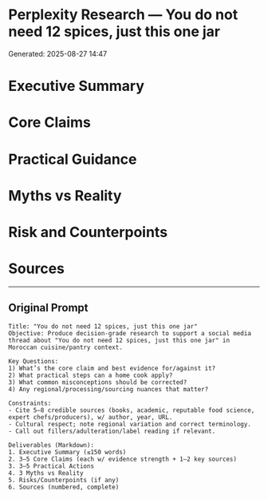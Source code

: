 # Perplexity Research — You do not need 12 spices, just this one jar

Generated: 2025-08-27 14:47

# Executive Summary

# Core Claims

# Practical Guidance

# Myths vs Reality

# Risk and Counterpoints

# Sources

---

## Original Prompt

```text
Title: "You do not need 12 spices, just this one jar"
Objective: Produce decision-grade research to support a social media thread about "You do not need 12 spices, just this one jar" in Moroccan cuisine/pantry context.

Key Questions:
1) What’s the core claim and best evidence for/against it?
2) What practical steps can a home cook apply?
3) What common misconceptions should be corrected?
4) Any regional/processing/sourcing nuances that matter?

Constraints:
- Cite 5–8 credible sources (books, academic, reputable food science, expert chefs/producers), w/ author, year, URL.
- Cultural respect; note regional variation and correct terminology.
- Call out fillers/adulteration/label reading if relevant.

Deliverables (Markdown):
1. Executive Summary (≤150 words)
2. 3–5 Core Claims (each w/ evidence strength + 1–2 key sources)
3. 3–5 Practical Actions
4. 3 Myths vs Reality
5. Risks/Counterpoints (if any)
6. Sources (numbered, complete)
```